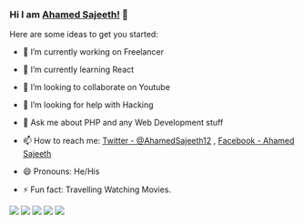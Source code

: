 ### Hi I am  [ Ahamed Sajeeth!](http://ahamedsajeeth.tech/) 👋

Here are some ideas to get you started:

- 🔭 I’m currently working on Freelancer
- 🌱 I’m currently learning React 
- 👯 I’m looking to collaborate on Youtube
- 🤔 I’m looking for help with Hacking
- 💬 Ask me about PHP and  any Web Development stuff
- 📫 How to reach me:  [Twitter - @AhamedSajeeth12](https://twitter.com/AhamedSajeeth12) ,  [Facebook - Ahamed Sajeeth](https://www.facebook.com/ahamedsajeeth.abdulcader)

- 😄 Pronouns: He/His
- ⚡ Fun fact: Travelling Watching Movies.

<img src= "https://github-readme-stats.vercel.app/api?username=Ahamed-Sajeeth&&show_icons=true&title_color=ffffff&icon_color=bb2acf&text_color=daf7dc&bg_color=151515">
<img src= "https://github-readme-stats.vercel.app/api?username=Ahamed-Sajeeth&&show_icons=true&theme=tokyonight">
<img src= "https://github-readme-stats.vercel.app/api/top-langs/?username=Ahamed-Sajeeth&&layout=compact)](https://github.com/anuraghazra/github-readme-stats">
<img src= "https://github-readme-stats.vercel.app/api/wakatime?username=Ahamed-Sajeeth)](https://github.com/anuraghazra/github-readme-stats">
<img src= "https://github-readme-stats.vercel.app/api/pin/?username=Ahamed-Sajeeth&&repo=github-readme-stats)](https://github.com/anuraghazra/github-readme-stats">
